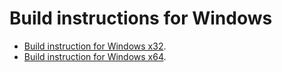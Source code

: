 # Build instructions for Windows

- [Build instruction for Windows x32](../../.github/workflows/build_and_publish_win_x32_wheels_for_many_python_versions.yaml).
- [Build instruction for Windows x64](../../.github/workflows/build_and_publish_win_x64_wheels_for_many_python_versions.yaml).
